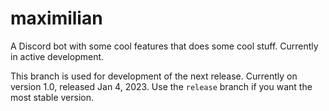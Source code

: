 # maximilian

A Discord bot with some cool features that does some cool stuff.
Currently in active development.

This branch is used for development of the next release.
Currently on version 1.0, released Jan 4, 2023.
Use the `release` branch if you want the most stable version.
